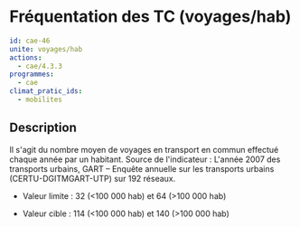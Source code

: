 # Fréquentation des TC (voyages/hab)
```yaml
id: cae-46
unite: voyages/hab
actions:
  - cae/4.3.3
programmes:
  - cae
climat_pratic_ids:
  - mobilites
```
## Description
Il s'agit du nombre moyen de voyages en transport en commun effectué chaque année par un habitant. Source de l'indicateur : L'année 2007 des transports urbains, GART – Enquête annuelle sur les transports urbains (CERTU-DGITMGART-UTP) sur 192 réseaux.

- Valeur limite : 32 (<100 000 hab) et 64 (>100 000 hab)

- Valeur cible : 114 (<100 000 hab) et 140 (>100 000 hab)




